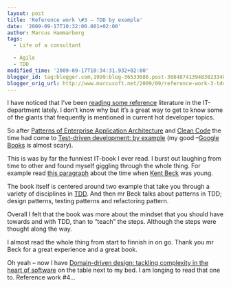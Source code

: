 ```yaml
---
layout: post
title: 'Reference work \#3 – TDD by example'
date: '2009-09-17T10:32:00.001+02:00'
author: Marcus Hammarberg
tags:
  - Life of a consultant

  - Agile
  - TDD
modified_time: '2009-09-17T10:34:31.932+02:00'
blogger_id: tag:blogger.com,1999:blog-36533086.post-3084874139483823348
blogger_orig_url: http://www.marcusoft.net/2009/09/reference-work-3-tdd-by-example.html
---
```



I have noticed that I’ve been
<a href="http://www.marcusoft.net/2009/07/parental-leave-reading.html"
target="_blank">reading some reference</a> literature in the
IT-department lately. I don’t know why but it’s a great way to get to
know some of the giants that frequently is mentioned in current hot
developer topics.

So after <a
href="http://books.google.se/books?id=FyWZt5DdvFkC&amp;dq=Patterns+of+Enterprise+Architecture&amp;printsec=frontcover&amp;source=bl&amp;ots=eEBsZAYx9w&amp;sig=TNqgtVMmDoTg8GVttcoC3YlNR4E&amp;hl=sv&amp;ei=KvKxSqGpKpGk4Qb_4JjEDg&amp;sa=X&amp;oi=book_result&amp;ct=result&amp;resnum=3#v=onepage&amp;q=&amp;f=false"
target="_blank">Patterns of Enterprise Application Architecture</a> and
<a
href="http://books.google.se/books?id=dwSfGQAACAAJ&amp;dq=Clean+Code&amp;ei=SfKxStnQM6XCywSpjpHrAg"
target="_blank">Clean Code</a> the time had come to <a
href="http://books.google.se/books?id=gFgnde_vwMAC&amp;pg=PR12&amp;dq=TDD+by+example&amp;ei=YfKxSuCrKKbAygS7s8CvAw#v=onepage&amp;q=TDD%20by%20example&amp;f=false"
target="_blank">Test-driven development: by example</a> (my good
–<a href="http://books.google.se/books" target="_blank">Google Books</a>
is almost scary).

This is was by far the funniest IT-book I ever read. I burst out
laughing from time to other and found myself giggling through the whole
thing. For example read <a
href="http://books.google.se/books?id=gFgnde_vwMAC&amp;pg=PR12&amp;dq=TDD+by+example&amp;ei=YfKxSuCrKKbAygS7s8CvAw#v=onepage&amp;q=young%20programmer&amp;f=false"
target="_blank">this paragraph</a> about the time when
<a href="http://en.wikipedia.org/wiki/Kent_Beck" target="_blank">Kent
Beck</a> was young.

The book itself is centered around two example that take you through a
variety of disciplines in
<a href="http://en.wikipedia.org/wiki/Test-driven_development"
target="_blank">TDD</a>. And then mr Beck talks about patterns in TDD;
design patterns, testing patterns and refactoring pattern.

Overall I felt that the book was more about the mindset that you should
have towards and with TDD, than to “teach” the steps. Although the steps
were thought along the way.

I almost read the whole thing from start to finnish in on go. Thank you
mr Beck for a great experience and a great book.

Oh yeah – now I have <a
href="http://books.google.se/books?id=7dlaMs0SECsC&amp;dq=domain+driven+design+evans&amp;printsec=frontcover&amp;source=bn&amp;hl=sv&amp;ei=TPSxSur8FtzKjAeql6XVCw&amp;sa=X&amp;oi=book_result&amp;ct=result&amp;resnum=4#v=onepage&amp;q=&amp;f=false"
target="_blank">Domain-driven design: tackling complexity in the heart
of software</a> on the table next to my bed. I am longing to read that
one to. Reference work \#4…
